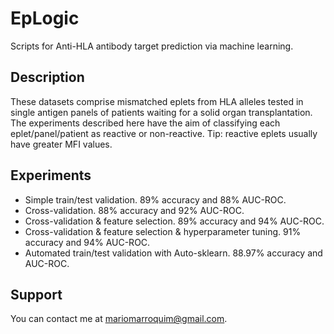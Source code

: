 EpLogic
=======

Scripts for Anti-HLA antibody target prediction via machine learning.

Description
-----------
These datasets comprise mismatched eplets from HLA alleles tested in single antigen panels of patients waiting for a solid organ transplantation. The experiments described here have the aim of classifying each eplet/panel/patient as reactive or non-reactive. Tip: reactive eplets usually have greater MFI values.


Experiments
-----------

* Simple train/test validation. 89% accuracy and 88% AUC-ROC.
* Cross-validation. 88% accuracy and 92% AUC-ROC.
* Cross-validation & feature selection. 89% accuracy and 94% AUC-ROC.
* Cross-validation & feature selection & hyperparameter tuning. 91% accuracy and 94% AUC-ROC.
* Automated train/test validation with Auto-sklearn. 88.97% accuracy and AUC-ROC.

Support
-------

You can contact me at mariomarroquim@gmail.com.
